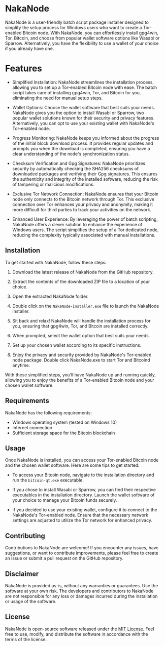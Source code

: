 # NakaNode

NakaNode is a user-friendly batch script package installer designed to simplify the setup process for Windows users who want to create a Tor-enabled Bitcoin node. With NakaNode, you can effortlessly install gpg4win, Tor, Bitcoin, and choose from popular wallet software options like Wasabi or Sparrow. Alternatively, you have the flexibility to use a wallet of your choice if you already have one.

# Features

- Simplified Installation: NakaNode streamlines the installation process, allowing you to set up a Tor-enabled Bitcoin node with ease. The batch script takes care of installing gpg4win, Tor, and Bitcoin for you, eliminating the need for manual setup steps.

- Wallet Options: Choose the wallet software that best suits your needs. NakaNode gives you the option to install Wasabi or Sparrow, two popular wallet solutions known for their security and privacy features. Alternatively, you can opt to use your existing wallet with NakaNode's Tor-enabled node.

- Progress Monitoring: NakaNode keeps you informed about the progress of the initial block download process. It provides regular updates and prompts you when the download is completed, ensuring you have a clear understanding of the node's synchronization status.

- Checksum Verification and Gpg Signatures: NakaNode prioritizes security by automatically checking the SHA256 checksums of downloaded packages and verifying their Gpg signatures. This ensures the authenticity and integrity of the installed software, reducing the risk of tampering or malicious modifications.

- Exclusive Tor Network Connection: NakaNode ensures that your Bitcoin node only connects to the Bitcoin network through Tor. This exclusive connection over Tor enhances your privacy and anonymity, making it more difficult for third parties to track your activities on the network.

- Enhanced User Experience: By leveraging the power of batch scripting, NakaNode offers a clever solution to enhance the experience of Windows users. The script simplifies the setup of a Tor dedicated node, reducing the complexity typically associated with manual installations.

## Installation

To get started with NakaNode, follow these steps:

1. Download the latest release of NakaNode from the GitHub repository.

2. Extract the contents of the downloaded ZIP file to a location of your choice.

3. Open the extracted NakaNode folder.

4. Double click on the `NakaNode-installer.exe` file to launch the NakaNode installer.

5. Sit back and relax! NakaNode will handle the installation process for you, ensuring that gpg4win, Tor, and Bitcoin are installed correctly.

6. When prompted, select the wallet option that best suits your needs.

7. Set up your chosen wallet according to its specific instructions. 

8. Enjoy the privacy and security provided by NakaNode's Tor-enabled node package. Double click NakaNode.exe to start Tor and Bitcoind anytime.

With these simplified steps, you'll have NakaNode up and running quickly, allowing you to enjoy the benefits of a Tor-enabled Bitcoin node and your chosen wallet software.

## Requirements

NakaNode has the following requirements:

- Windows operating system (tested on Windows 10)
- Internet connection
- Sufficient storage space for the Bitcoin blockchain

## Usage

Once NakaNode is installed, you can access your Tor-enabled Bitcoin node and the chosen wallet software. Here are some tips to get started:

- To access your Bitcoin node, navigate to the installation directory and run the `bitcoin-qt.exe` executable.

- If you chose to install Wasabi or Sparrow, you can find their respective executables in the installation directory. Launch the wallet software of your choice to manage your Bitcoin funds securely.

- If you decided to use your existing wallet, configure it to connect to the NakaNode's Tor-enabled node. Ensure that the necessary network settings are adjusted to utilize the Tor network for enhanced privacy.

## Contributing

Contributions to NakaNode are welcome! If you encounter any issues, have suggestions, or want to contribute improvements, please feel free to create an issue or submit a pull request on the GitHub repository.

## Disclaimer

NakaNode is provided as-is, without any warranties or guarantees. Use the software at your own risk. The developers and contributors to NakaNode are not responsible for any loss or damages incurred during the installation or usage of the software.

## License

NakaNode is open-source software released under the [MIT License](https://opensource.org/licenses/MIT). Feel free to use, modify, and distribute the software in accordance with the terms of the license.

